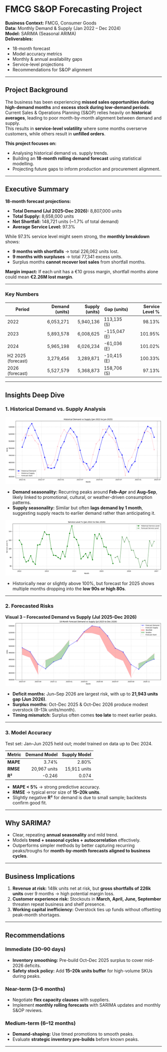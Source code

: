 # FMCG S&OP Forecasting Project

**Business Context:** FMCG, Consumer Goods  
**Data:** Monthly Demand & Supply (Jan 2022 – Dec 2024)  
**Model:** SARIMA (Seasonal ARIMA)  
**Deliverables:**  
- 18-month forecast  
- Model accuracy metrics  
- Monthly & annual availability gaps  
- Service-level projections  
- Recommendations for S&OP alignment  

---

## Project Background

The business has been experiencing **missed sales opportunities during high-demand months** and **excess stock during low-demand periods**. Current Sales & Operations Planning (S&OP) relies heavily on **historical averages**, leading to poor month-by-month alignment between demand and supply.  
This results in **service-level volatility** where some months overserve customers, while others result in **unfilled orders**.

**This project focuses on:**
- Analysing historical demand vs. supply trends.
- Building an **18-month rolling demand forecast** using statistical modelling.
- Projecting future gaps to inform production and procurement alignment.

---

## Executive Summary

**18-month forecast projections:**
- **Total Demand (Jul 2025–Dec 2026):** 8,807,000 units  
- **Total Supply:** 8,658,000 units  
- **Net Shortfall:** 148,721 units (~1.7% of total demand)  
- **Average Service Level:** 97.3%  

While 97.3% service level might seem strong, the **monthly breakdown** shows:
- **9 months with shortfalls** → total 226,062 units lost.  
- **9 months with surpluses** → total 77,341 excess units.  
- Surplus months **cannot recover lost sales** from shortfall months.

**Margin impact:** If each unit has a €10 gross margin, shortfall months alone could mean **€2.26M lost margin**.

---

### Key Numbers

| Period            | Demand (units) | Supply (units) | Gap (units) | Service Level % |
|-------------------|---------------:|---------------:|-------------|----------------:|
| 2022              | 6,053,271      | 5,940,136      | 113,135 (S) | 98.13%          |
| 2023              | 5,893,578      | 6,008,625      | -115,047 (E)| 101.95%         |
| 2024              | 5,965,198      | 6,026,234      | -61,036 (E) | 101.02%         |
| H2 2025 (forecast)| 3,279,456      | 3,289,871      | -10,415 (E) | 100.33%         |
| 2026 (forecast)   | 5,527,579      | 5,368,873      | 158,706 (S) | 97.13%          |

---

## Insights Deep Dive

### 1. Historical Demand vs. Supply Analysis


![Historical Demand vs Supply](Image/HistoricalDemanvSupply.png)

- **Demand seasonality:** Recurring peaks around **Feb–Apr** and **Aug–Sep**, likely linked to promotional, cultural, or weather-driven consumption patterns.  
- **Supply seasonality:** Similar but often **lags demand by 1 month**, suggesting supply reacts to earlier demand rather than anticipating it.  


![Historical Service Levels](Image/ServiceLevel.png)  

- Historically near or slightly above 100%, but forecast for 2025 shows multiple months dropping into the **low 90s or high 80s**.

---

### 2. Forecasted Risks

**Visual 3 – Forecasted Demand vs Supply (Jul 2025–Dec 2026)**  
![Forecasted Demand vs Supply](Image/18-month-forecast.png)

- **Deficit months:** Jun–Sep 2026 are largest risk, with up to **21,943 units gap (Jun 2026)**.  
- **Surplus months:** Oct–Dec 2025 & Oct–Dec 2026 produce modest overstock (8–13k units/month).  
- **Timing mismatch:** Surplus often comes **too late** to meet earlier peaks.


---

### 3. Model Accuracy

Test set: Jan–Jun 2025 held out; model trained on data up to Dec 2024.

| Metric  | Demand Model | Supply Model |
|---------|-------------:|-------------:|
| **MAPE**| 3.74%         | 2.80%         |
| **RMSE**| 20,967 units  | 15,911 units  |
| **R²**  | -0.246        | 0.074         |



- **MAPE < 5%** → strong predictive accuracy.  
- **RMSE** → typical error size of **15–20k units**.  
- Slightly negative **R²** for demand is due to small sample; backtests confirm good fit.

---

## Why SARIMA?
- Clear, repeating **annual seasonality** and mild trend.  
- Models **trend + seasonal cycles + autocorrelation** effectively.  
- Outperforms simpler methods by better capturing recurring peaks/troughs for **month-by-month forecasts aligned to business cycles**.

---

## Business Implications



1. **Revenue at risk:** 148k units net at risk, but **gross shortfalls of 226k units** over 9 months → high potential margin loss.  
2. **Customer experience risk:** Stockouts in **March, April, June, September** threaten repeat business and shelf presence.  
3. **Working capital inefficiency:** Overstock ties up funds without offsetting peak-month shortages.

---

## Recommendations

### Immediate (30–90 days)
- **Inventory smoothing:** Pre-build Oct–Dec 2025 surplus to cover mid-2026 deficits.  
- **Safety stock policy:** Add **15–20k units buffer** for high-volume SKUs during peaks.

### Near-term (3–6 months)
- Negotiate **flex capacity clauses** with suppliers.  
- Implement **monthly rolling forecasts** with SARIMA updates and monthly S&OP reviews.

### Medium-term (6–12 months)
- **Demand-shaping:** Use timed promotions to smooth peaks.  
- Evaluate **strategic inventory pre-builds** before known peaks.

---
